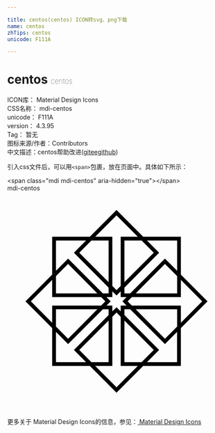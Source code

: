 ```yaml
---

title: centos(centos) ICON转svg、png下载
name: centos
zhTips: centos
unicode: F111A

---
```


# centos  <small style="font-size: 60%;font-weight: 100">centos</small>


<div class="detail-page">
<p>
<span>
ICON库：
<span class="badge-secondary badge">Material Design Icons</span> 
</span>
<br/>
<span>
CSS名称：
<span class="badge-secondary badge">mdi-centos</span> 
</span>
<br/>
<span>
unicode：
<span class="badge-secondary badge">F111A</span> 
</span>
<br/>
<span>
version：
<span class="badge-secondary badge">4.3.95</span> 
</span>
<br/>
<span>Tag：
<span class="badge-light badge">暂无</span>
</span>
<br/>
<span>图标来源/作者：<span class="badge-light badge">Contributors</span></span> 
<br/>
<span class="zh-detail">中文描述：<span class="badge-primary badge">centos</span><span class="help-link"><span>帮助改进</span>(<a href="https://gitee.com/liuwave/icon-helper/edit/master/json/material/centos.json" target="_blank" rel="noopener noreferrer">gitee</a><a href="https://github.com/liuwave/icon-helper/edit/master/json/material/centos.json" target="_blank" rel="noopener noreferrer">github</a></span>)</span><br/>
</p>
</div>
<div class="alert alert-dark">
  <i class="mdi mdi-centos mdi-48px"></i>
  <i class="mdi mdi-centos mdi-36px"></i>
  <i class="mdi mdi-centos mdi-24px"></i>
  <i class="mdi mdi-centos mdi-18px"></i>
</div>
<div>
  <p>引入css文件后，可以用<code>&lt;span&gt;</code>包裹，放在页面中。具体如下所示：    
  </p>
  <div class="alert alert-primary" style="font-size: 14px">
    &lt;span class="mdi mdi-centos" aria-hidden="true"&gt;&lt;/span&gt;
    <copy-btn content='<span class="mdi mdi-centos" aria-hidden="true"></span>'></copy-btn>
  </div>
  <div class="alert alert-secondary">
    <i class="mdi mdi-centos"
    style="font-size: 24px"
    aria-hidden="true"></i> mdi-centos
    <copy-btn content="mdi-centos" btn-title="复制图标名称"></copy-btn>
  </div>
</div>
<div id="svg" class="svg-wrap">
<svg xmlns="http://www.w3.org/2000/svg" viewBox="0 0 24 24"><path d="M19.07 14.93L22 12L19.07 9.07V4.93H14.93L12 2L9.07 4.93H4.93V9.07L2 12L4.93 14.93V19.07H9.07L12 22L14.93 19.07H19.07V14.93M21.41 12L19.07 14.34V12.46H13.69L13.23 12L13.69 11.54H19.07V9.66L21.41 12M18.66 14.76L17.32 16.09L14.11 12.87H18.66V14.76M12.46 13.1L12 12.65L11.54 13.1V12.46H10.9L11.36 12L10.9 11.54H11.54V10.9L12 11.36L12.46 10.9V11.54H13.1L12.65 12L13.1 12.46H12.46V13.1M14.11 11.13L17.32 7.91L18.66 9.24V11.13H14.11M18.66 5.35V8.65L17.32 7.32L13.5 11.13H12.87V10.5L16.68 6.68L15.35 5.35H18.66M12.87 9.89V5.35H14.76L16.09 6.68L12.87 9.89M12 2.59L14.34 4.93H12.46V10.31L12 10.77L11.54 10.31V4.93H9.66L12 2.59M11.13 9.89L7.91 6.68L9.24 5.35H11.13V9.89M5.35 5.35H8.65L7.32 6.68L11.13 10.5V11.13H10.5L6.68 7.32L5.35 8.65V5.35M5.35 9.24L6.68 7.91L9.89 11.13H5.35V9.24M2.59 12L4.93 9.66V11.54H10.31L10.77 12L10.31 12.46H4.93V14.34L2.59 12M9.89 12.87L6.68 16.09L5.35 14.76V12.87H9.89M5.35 18.66V15.35L6.68 16.68L10.5 12.87H11.13V13.5L7.32 17.32L8.65 18.65H5.35M11.13 14.11V18.66H9.24L7.91 17.32L11.13 14.11M12 21.41L9.66 19.07H11.54V13.69L12 13.23L12.46 13.69V19.07H14.34L12 21.41M12.87 14.11L16.09 17.32L14.76 18.66H12.87V14.11M15.35 18.66L16.68 17.32L12.87 13.5V12.87H13.5L17.32 16.68L18.65 15.35V18.66H15.35Z" /></svg>
</div>
<detail full-name='mdi-centos'></detail>
    
<div><p>更多关于 Material Design Icons的信息，参见：<a target="_blank" href="https://iconhelper.cn/material.html"> Material Design Icons</a>
</p></div>
